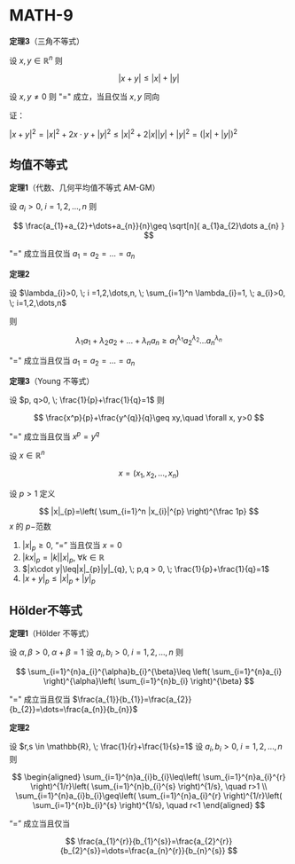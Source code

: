 # MATH-9

**定理3**（三角不等式）

设 $x,y\in \mathbb{R}^n$ 则 

$$
|x+y|\leq|x|+|y|
$$

设 $x, y \neq 0$ 则 "=" 成立，当且仅当 $x,y$ 同向

证：

$|x+y|^{2}=|x|^{2}+2x\cdot y+|y|^{2} \leq |x|^{2}+2|x| |y|+|y|^{2}=(|x|+|y|)^{2}$

## 均值不等式

**定理1**（代数、几何平均值不等式 AM-GM）

设 $a_{i}>0, \; i = 1,2, \dots , n$ 则

$$
\frac{a_{1}+a_{2}+\dots+a_{n}}{n}\geq \sqrt[n]{ a_{1}a_{2}\dots a_{n} }
$$

"=" 成立当且仅当 $a_{1}=a_{2}=\dots =a_{n}$

**定理2**

设 $\lambda_{i}>0, \; i =1,2,\dots,n, \; \sum_{i=1}^n \lambda_{i}=1, \; a_{i}>0, \; i=1,2,\dots,n$

则

$$
\lambda_{1}a_{1}+\lambda_{2}a_{2}+\dots+\lambda_{n}a_{n}\geq a_{1}^{\lambda_{1}}a_{2}^{\lambda_{2}}\dots a_{n}^{\lambda_{n}}
$$

"=" 成立当且仅当 $a_{1}=a_{2}=\dots=a_{n}$

**定理3**（Young 不等式）

设 $p, q>0, \; \frac{1}{p}+\frac{1}{q}=1$ 则

$$
\frac{x^p}{p}+\frac{y^{q}}{q}\geq xy,\quad \forall x, y>0
$$

"=" 成立当且仅当 $x^{p}=y^{q}$

设 $x \in \mathbb{R}^n$

$$
x = (x_{1},x_{2}, \dots , x_{n})
$$

设 $p>1$ 定义

$$
|x|_{p}=\left( \sum_{i=1}^n |x_{i}|^{p} \right)^{\frac 1p}
$$
$x$ 的 $p-$范数

1. $|x|_{p}\geq 0$, “=” 当且仅当 $x=0$
2. $|kx|_{p}=|k||x|_{p}, \; \forall k \in \mathbb{R}$
3. $|x\cdot y|\leq|x|_{p}|y|_{q}, \; p,q > 0, \; \frac{1}{p}+\frac{1}{q}=1$
4. $|x+y|_{p}\leq |x|_{p}+|y|_{p}$

## Hölder不等式

**定理1**（Hölder 不等式）

设 $\alpha,\beta >0, \; \alpha + \beta =1$ 设 $a_{i}, b_{i}>0, \; i=1, 2, \dots , n$ 则

$$
\sum_{i=1}^{n}a_{i}^{\alpha}b_{i}^{\beta}\leq \left( \sum_{i=1}^{n}a_{i} \right)^{\alpha}\left( \sum_{i=1}^{n}b_{i} \right)^{\beta}
$$

"=" 成立当且仅当 $\frac{a_{1}}{b_{1}}=\frac{a_{2}}{b_{2}}=\dots=\frac{a_{n}}{b_{n}}$

**定理2**

设 $r,s \in \mathbb{R}, \; \frac{1}{r}+\frac{1}{s}=1$ 设 $a_{i},b_{i}>0, \; i=1,2,\dots,n$ 则

$$
\begin{aligned}
\sum_{i=1}^{n}a_{i}b_{i}\leq\left( \sum_{i=1}^{n}a_{i}^{r} \right)^{1/r}\left( \sum_{i=1}^{n}b_{i}^{s} \right)^{1/s}, \quad r>1 \\
\sum_{i=1}^{n}a_{i}b_{i}\geq\left( \sum_{i=1}^{n}a_{i}^{r} \right)^{1/r}\left( \sum_{i=1}^{n}b_{i}^{s} \right)^{1/s}, \quad r<1
\end{aligned}
$$

“=” 成立当且仅当

$$
\frac{a_{1}^{r}}{b_{1}^{s}}=\frac{a_{2}^{r}}{b_{2}^{s}}=\dots=\frac{a_{n}^{r}}{b_{n}^{s}}
$$

